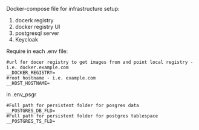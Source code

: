 Docker-compose file for infrastructure setup:
1. docerk registry
2. docker registry UI
3. postgresql server
4. Keycloak 


Require in each .env file:

```
#url for docer registry to get images from and point local registry - i.e. docker.example.com
__DOCKER_REGISTRY=
#root hostname - i.e. example.com
__HOST_HOSTNAME=
```

in .env_psgr
```
#Full path for persistent folder for posgres data
__POSTGRES_DB_FLD=
#Full path for persistent folder for postgres tablespace
__POSTGRES_TS_FLD=
```
